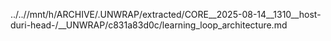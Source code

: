 ../..//mnt/h/ARCHIVE/.UNWRAP/extracted/CORE__2025-08-14__1310__host-duri-head-/__UNWRAP/c831a83d0c/learning_loop_architecture.md